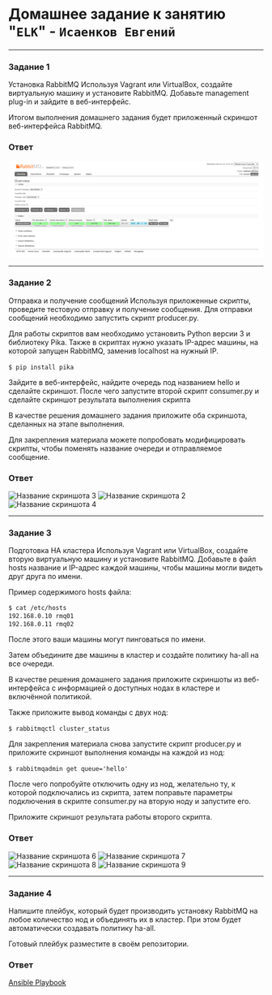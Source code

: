 # Домашнее задание к занятию "`ELK`" - `Исаенков Евгений`

---

### Задание 1

Установка RabbitMQ
Используя Vagrant или VirtualBox, создайте виртуальную машину и установите RabbitMQ. Добавьте management plug-in и зайдите в веб-интерфейс.

Итогом выполнения домашнего задания будет приложенный скриншот веб-интерфейса RabbitMQ.

### Ответ

![Название скриншота 1](https://github.com/Udjin79/netology_hw/blob/main/img/sdb11_hw4_1.png?raw=true)

---

### Задание 2

Отправка и получение сообщений
Используя приложенные скрипты, проведите тестовую отправку и получение сообщения. Для отправки сообщений необходимо запустить скрипт producer.py.

Для работы скриптов вам необходимо установить Python версии 3 и библиотеку Pika. Также в скриптах нужно указать IP-адрес машины, на которой запущен RabbitMQ, заменив localhost на нужный IP.

```$ pip install pika```

Зайдите в веб-интерфейс, найдите очередь под названием hello и сделайте скриншот. После чего запустите второй скрипт consumer.py и сделайте скриншот результата выполнения скрипта

В качестве решения домашнего задания приложите оба скриншота, сделанных на этапе выполнения.

Для закрепления материала можете попробовать модифицировать скрипты, чтобы поменять название очереди и отправляемое сообщение.

### Ответ

![Название скриншота 3](https://github.com/Udjin79/netology_hw/blob/main/img/sdb11_hw4_3.png?raw=true)
![Название скриншота 2](https://github.com/Udjin79/netology_hw/blob/main/img/sdb11_hw4_2.png?raw=true)
![Название скриншота 4](https://github.com/Udjin79/netology_hw/blob/main/img/sdb11_hw4_4.png?raw=true)

---

### Задание 3

Подготовка HA кластера
Используя Vagrant или VirtualBox, создайте вторую виртуальную машину и установите RabbitMQ. Добавьте в файл hosts название и IP-адрес каждой машины, чтобы машины могли видеть друг друга по имени.

Пример содержимого hosts файла:

```
$ cat /etc/hosts
192.168.0.10 rmq01
192.168.0.11 rmq02
```

После этого ваши машины могут пинговаться по имени.

Затем объедините две машины в кластер и создайте политику ha-all на все очереди.

В качестве решения домашнего задания приложите скриншоты из веб-интерфейса с информацией о доступных нодах в кластере и включённой политикой.

Также приложите вывод команды с двух нод:

```$ rabbitmqctl cluster_status```

Для закрепления материала снова запустите скрипт producer.py и приложите скриншот выполнения команды на каждой из нод:

```$ rabbitmqadmin get queue='hello'```

После чего попробуйте отключить одну из нод, желательно ту, к которой подключались из скрипта, затем поправьте параметры подключения в скрипте consumer.py на вторую ноду и запустите его.

Приложите скриншот результата работы второго скрипта.

### Ответ

![Название скриншота 6](https://github.com/Udjin79/netology_hw/blob/main/img/sdb11_hw4_6.png?raw=true)
![Название скриншота 7](https://github.com/Udjin79/netology_hw/blob/main/img/sdb11_hw4_7.png?raw=true)
![Название скриншота 8](https://github.com/Udjin79/netology_hw/blob/main/img/sdb11_hw4_8.png?raw=true)
![Название скриншота 9](https://github.com/Udjin79/netology_hw/blob/main/img/sdb11_hw4_9.png?raw=true)

---

### Задание 4

Напишите плейбук, который будет производить установку RabbitMQ на любое количество нод и объединять их в кластер. При этом будет автоматически создавать политику ha-all.

Готовый плейбук разместите в своём репозитории.

### Ответ

[Ansible Playbook](https://github.com/Udjin79/netology_hw/blob/main/files/rabbitmq_cluster.yml)
